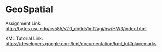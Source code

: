 # GeoSpatial

Assignment Link:
http://bytes.usc.edu/cs585/s20_db0ds1ml2agi/hw/HW3/index.html

KML Tutorial Link:
https://developers.google.com/kml/documentation/kml_tut#placemarks